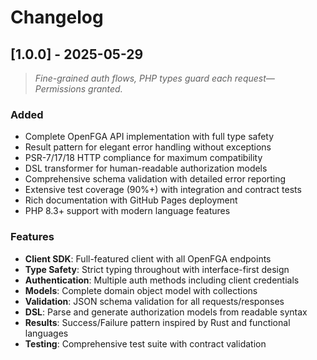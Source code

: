 # Changelog

## [1.0.0] - 2025-05-29

> _Fine-grained auth flows,_
> _PHP types guard each request—_
> _Permissions granted._

### Added

- Complete OpenFGA API implementation with full type safety
- Result pattern for elegant error handling without exceptions
- PSR-7/17/18 HTTP compliance for maximum compatibility
- DSL transformer for human-readable authorization models
- Comprehensive schema validation with detailed error reporting
- Extensive test coverage (90%+) with integration and contract tests
- Rich documentation with GitHub Pages deployment
- PHP 8.3+ support with modern language features

### Features

- **Client SDK**: Full-featured client with all OpenFGA endpoints
- **Type Safety**: Strict typing throughout with interface-first design
- **Authentication**: Multiple auth methods including client credentials
- **Models**: Complete domain object model with collections
- **Validation**: JSON schema validation for all requests/responses
- **DSL**: Parse and generate authorization models from readable syntax
- **Results**: Success/Failure pattern inspired by Rust and functional languages
- **Testing**: Comprehensive test suite with contract validation
